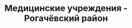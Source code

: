 ---
district_id: 3-19-0
district_name: Рогачёвский район
title: Медицинские учреждения - Рогачёвский район
---